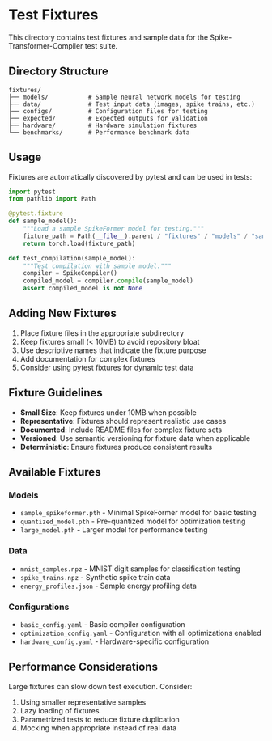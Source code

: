 # Test Fixtures

This directory contains test fixtures and sample data for the Spike-Transformer-Compiler test suite.

## Directory Structure

```
fixtures/
├── models/           # Sample neural network models for testing
├── data/             # Test input data (images, spike trains, etc.)
├── configs/          # Configuration files for testing
├── expected/         # Expected outputs for validation
├── hardware/         # Hardware simulation fixtures
└── benchmarks/       # Performance benchmark data
```

## Usage

Fixtures are automatically discovered by pytest and can be used in tests:

```python
import pytest
from pathlib import Path

@pytest.fixture
def sample_model():
    """Load a sample SpikeFormer model for testing."""
    fixture_path = Path(__file__).parent / "fixtures" / "models" / "sample_spikeformer.pth"
    return torch.load(fixture_path)

def test_compilation(sample_model):
    """Test compilation with sample model."""
    compiler = SpikeCompiler()
    compiled_model = compiler.compile(sample_model)
    assert compiled_model is not None
```

## Adding New Fixtures

1. Place fixture files in the appropriate subdirectory
2. Keep fixtures small (< 10MB) to avoid repository bloat
3. Use descriptive names that indicate the fixture purpose
4. Add documentation for complex fixtures
5. Consider using pytest fixtures for dynamic test data

## Fixture Guidelines

- **Small Size**: Keep fixtures under 10MB when possible
- **Representative**: Fixtures should represent realistic use cases
- **Documented**: Include README files for complex fixture sets
- **Versioned**: Use semantic versioning for fixture data when applicable
- **Deterministic**: Ensure fixtures produce consistent results

## Available Fixtures

### Models
- `sample_spikeformer.pth` - Minimal SpikeFormer model for basic testing
- `quantized_model.pth` - Pre-quantized model for optimization testing
- `large_model.pth` - Larger model for performance testing

### Data
- `mnist_samples.npz` - MNIST digit samples for classification testing
- `spike_trains.npz` - Synthetic spike train data
- `energy_profiles.json` - Sample energy profiling data

### Configurations
- `basic_config.yaml` - Basic compiler configuration
- `optimization_config.yaml` - Configuration with all optimizations enabled
- `hardware_config.yaml` - Hardware-specific configuration

## Performance Considerations

Large fixtures can slow down test execution. Consider:

1. Using smaller representative samples
2. Lazy loading of fixtures
3. Parametrized tests to reduce fixture duplication
4. Mocking when appropriate instead of real data